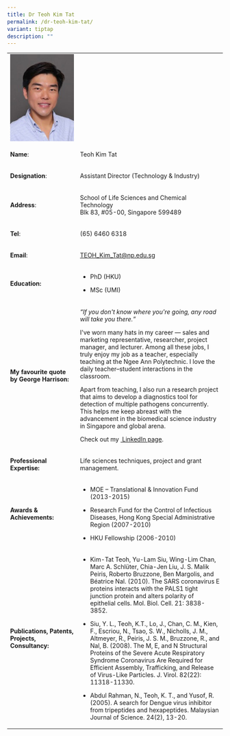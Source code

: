 ```yaml
---
title: Dr Teoh Kim Tat
permalink: /dr-teoh-kim-tat/
variant: tiptap
description: ""
---
```

<table style="minWidth: 50px">
<colgroup>
<col>
<col>
</colgroup>
<tbody>
<tr>
<td rowspan="1" colspan="1">
<div class="isomer-image-wrapper">
<img style="width: 100%" height="auto" width="100%" alt="Teoh Kim Tat​" src="/images/LSCT/Teoh_Kim_Tat.jpg">
</div>
</td>
<td rowspan="1" colspan="1">
<p></p>
</td>
</tr>
<tr>
<td rowspan="1" colspan="1">
<p><strong>Name</strong>:&nbsp;&nbsp;&nbsp;&nbsp;&nbsp;&nbsp;&nbsp;&nbsp;&nbsp;&nbsp;&nbsp;&nbsp;&nbsp;&nbsp;&nbsp;&nbsp;&nbsp;&nbsp;&nbsp;&nbsp;&nbsp;&nbsp;&nbsp;&nbsp;&nbsp;</p>
</td>
<td rowspan="1" colspan="1">
<p>​Teoh Kim Tat​</p>
</td>
</tr>
<tr>
<td rowspan="1" colspan="1">
<p>​<strong>Designation</strong>:</p>
</td>
<td rowspan="1" colspan="1">
<p>​Assistant Director (Technology &amp; Industry)</p>
</td>
</tr>
<tr>
<td rowspan="1" colspan="1">
<p><strong>Address</strong>: ​</p>
</td>
<td rowspan="1" colspan="1">
<p>School of Life Sciences and Chemical Technology
<br>Blk 83, #05-00, Singapore 599489​</p>
</td>
</tr>
<tr>
<td rowspan="1" colspan="1">
<p><strong>Tel</strong>: &nbsp;&nbsp;&nbsp; ​</p>
</td>
<td rowspan="1" colspan="1">
<p>(65) 6460 6318</p>
</td>
</tr>
<tr>
<td rowspan="1" colspan="1">
<p><strong>Email</strong>: ​</p>
</td>
<td rowspan="1" colspan="1">
<p><a href="mailto:TEOH_Kim_Tat@np.edu.sg" rel="noopener noreferrer nofollow" target="_blank">TEOH_Kim_Tat@np.edu.sg</a>
</p>
</td>
</tr>
<tr>
<td rowspan="1" colspan="1">
<p><strong>Education:</strong>
</p>
</td>
<td rowspan="1" colspan="1">
<ul data-tight="true" class="tight">
<li>
<p>PhD (HKU)</p>
</li>
<li>
<p>MSc (UMI)</p>
</li>
</ul>
</td>
</tr>
<tr>
<td rowspan="1" colspan="1">
<p><strong>My favourite quote by George Harrison:</strong>
</p>
</td>
<td rowspan="1" colspan="1">
<p><em>“If you don't know where you're going, any road will take you there.”</em>
</p>
<p>I've worn many hats in my career — sales and marketing representative,
researcher, project manager, and lecturer. Among all these jobs, I truly
enjoy my job as a teacher, especially teaching at the Ngee Ann Polytechnic.
I love the daily teacher–student interactions in the classroom.</p>
<p>Apart from teaching, I also run a research project that aims to develop
a diagnostics tool for detection of multiple pathogens concurrently. This
helps me keep abreast with the advancement in the biomedical science industry
in Singapore and global arena.</p>
<p>Check out my ​<a href="https://sg.linkedin.com/in/kim-tat-michael-teoh-44291aa8" rel="noopener noreferrer nofollow" target="_blank"> LinkedIn page</a>.</p>
</td>
</tr>
<tr>
<td rowspan="1" colspan="1">
<p><strong>Professional Expertise​:</strong>
</p>
</td>
<td rowspan="1" colspan="1">
<p>​Life sciences techniques, project and grant management.</p>
</td>
</tr>
<tr>
<td rowspan="1" colspan="1">
<p><strong>Awards &amp; Achievements​:</strong>
</p>
</td>
<td rowspan="1" colspan="1">
<ul data-tight="true" class="tight">
<li>
<p>​MOE – Translational &amp; Innovation Fund (2013-2015)</p>
</li>
<li>
<p>Research Fund for the Control of Infectious Diseases, Hong Kong Special
Administrative Region (2007-2010)</p>
</li>
<li>
<p>​​HKU Fellowship (2006-2010)</p>
</li>
</ul>
</td>
</tr>
<tr>
<td rowspan="1" colspan="1">
<p><strong>Publications, Patents, Projects, Consultancy:</strong>
</p>
</td>
<td rowspan="1" colspan="1">
<ul data-tight="true" class="tight">
<li>
<p>Kim-Tat Teoh, Yu-Lam Siu, Wing-Lim Chan, Marc A. Schlüter, Chia-Jen Liu,
J. S. Malik Peiris, Roberto Bruzzone, Ben Margolis, and Béatrice Nal. (2010).
The SARS coronavirus E proteins interacts with the PALS1 tight junction
protein and alters polarity of epithelial cells. Mol. Biol. Cell. 21: 3838-3852.​</p>
</li>
<li>
<p>Siu, Y. L., Teoh, K.T., Lo, J., Chan, C. M., Kien, F., Escriou, N., Tsao,
S. W., Nicholls, J. M., Altmeyer, R., Peiris, J. S. M., Bruzzone, R., and
Nal, B. (2008). The M, E, and N Structural Proteins of the Severe Acute
Respiratory Syndrome Coronavirus Are Required for Efficient Assembly, Trafficking,
and Release of Virus-Like Particles. J. Virol. 82(22): 11318-11330.​</p>
</li>
<li>
<p>Abdul Rahman, N., Teoh, K. T., and Yusof, R. (2005). A search for Dengue
virus inhibitor from tripeptides and hexapeptides. Malaysian Journal of
Science. 24(2), 13-20.​</p>
</li>
</ul>
</td>
</tr>
</tbody>
</table>
<p></p>